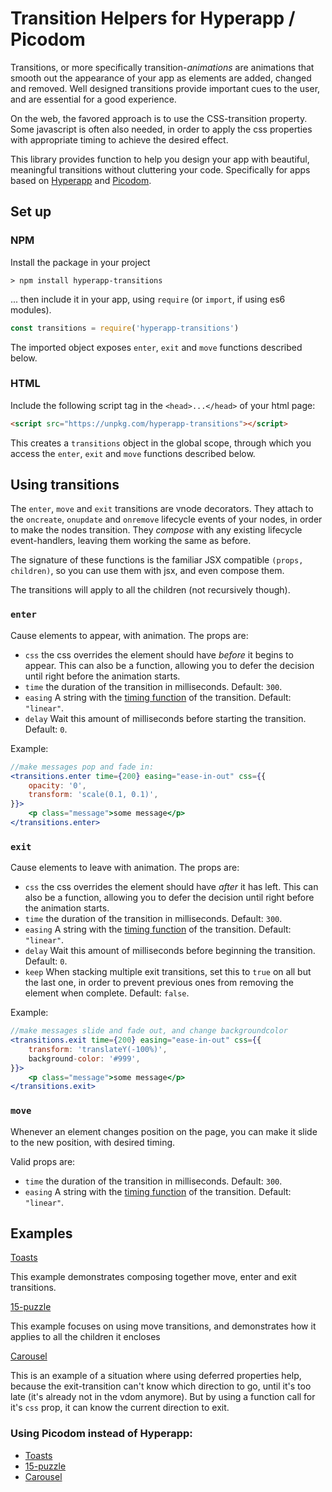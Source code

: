 # Transition Helpers for Hyperapp / Picodom


Transitions, or more specifically transition-*animations* are animations that smooth out the appearance of your app as elements are added, changed and removed. Well designed transitions provide important cues to the user, and are essential for a good experience.

On the web, the favored approach is to use the CSS-transition property. Some javascript is often also needed, in order to apply the css properties with appropriate timing to achieve the desired effect.

This library provides function to help you design your app with beautiful, meaningful transitions without cluttering your code. Specifically for apps based on [Hyperapp](https://hyperapp.js.org) and [Picodom](https://github.com/picodom/picodom).


## Set up

### NPM

Install the package in your project

```
> npm install hyperapp-transitions
```

... then include it in your app, using `require` (or `import`, if using es6 modules).

```js
const transitions = require('hyperapp-transitions')
```

The imported object exposes `enter`, `exit` and `move` functions described below.

### HTML

Include the following script tag in the `<head>...</head>` of your html page:

```html
<script src="https://unpkg.com/hyperapp-transitions"></script>
```

This creates a `transitions` object in the global scope, through which you access the `enter`, `exit` and `move` functions described below.



## Using transitions

The `enter`, `move` and `exit` transitions are vnode decorators. They attach to the `oncreate`, `onupdate` and `onremove` lifecycle events of your nodes, in order to make the nodes transition. They *compose* with any existing lifecycle event-handlers, leaving them working the same as before.

The signature of these functions is the familiar JSX compatible `(props, children)`, so you can use them with jsx, and even compose them.

The transitions will apply to all the children (not recursively though).

### `enter`

Cause elements to appear, with animation. The props are:

- `css` the css overrides the element should have *before* it begins to appear. This can also be a function, allowing you to defer the decision until right before the animation starts.
- `time` the duration of the transition in milliseconds. Default: `300`.
- `easing` A string with the [timing function](https://developer.mozilla.org/en-US/docs/Web/CSS/transition-timing-function) of the transition. Default: `"linear"`.
- `delay` Wait this amount of milliseconds before starting the transition. Default: `0`.

Example:

```jsx
//make messages pop and fade in:
<transitions.enter time={200} easing="ease-in-out" css={{
    opacity: '0',
    transform: 'scale(0.1, 0.1)',
}}>
    <p class="message">some message</p>
</transitions.enter>
```


### `exit`

Cause elements to leave with animation. The props are:

- `css` the css overrides the element should have *after* it has left. This can also be a function, allowing you to defer the decision until right before the animation starts.
- `time` the duration of the transition in milliseconds. Default: `300`.
- `easing` A string with the [timing function](https://developer.mozilla.org/en-US/docs/Web/CSS/transition-timing-function) of the transition. Default: `"linear"`.
- `delay` Wait this amount of milliseconds before beginning the transition. Default: `0`.
- `keep` When stacking multiple exit transitions, set this to `true` on all but the last one, in order to prevent previous ones from removing the element when complete. Default: `false`.

Example:

```jsx
//make messages slide and fade out, and change backgroundcolor
<transitions.exit time={200} easing="ease-in-out" css={{
    transform: 'translateY(-100%)',
    background-color: '#999',
}}>
    <p class="message">some message</p>
</transitions.exit>
```

### `move`

Whenever an element changes position on the page, you can make it slide to the new position, with desired timing.

Valid props are:

- `time` the duration of the transition in milliseconds. Default: `300`.
- `easing` A string with the [timing function](https://developer.mozilla.org/en-US/docs/Web/CSS/transition-timing-function) of the transition. Default: `"linear"`.


## Examples

[Toasts](https://codepen.io/zaceno/pen/QOYOZd)

This example demonstrates composing together move, enter and exit transitions.

[15-puzzle](https://codepen.io/zaceno/pen/XzOwPd)

This example focuses on using move transitions, and demonstrates how it applies to all the children it encloses

[Carousel](https://codepen.io/zaceno/pen/ZawNmb)

This is an example of a situation where using deferred properties help, because the exit-transition can't know which direction to go, until it's too late (it's already not in the vdom anymore). But by using a function call for it's `css` prop, it can know the current direction to exit.

### Using Picodom instead of Hyperapp:

- [Toasts](https://codepen.io/zaceno/pen/PEmEbW)
- [15-puzzle](https://codepen.io/zaceno/pen/YYVvEY)
- [Carousel](https://codepen.io/zaceno/pen/goWKed)

